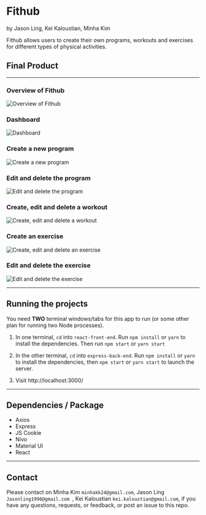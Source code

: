 # Fithub
by Jason Ling, Kei Kaloustian, Minha Kim

Fithub allows users to create their own programs, workouts and exercises for different types of physical activities. 

## Final Product 
<hr>

### Overview of Fithub
![Overview of Fithub](https://github.com/minha0817/workout_tracker/blob/master/docs/overview.gif?raw=true)

### Dashboard
![Dashboard](https://github.com/minha0817/workout_tracker/blob/master/docs/dashboard.gif?raw=true)

### Create a new program
![Create a new program](https://github.com/minha0817/workout_tracker/blob/master/docs/creating_program.gif?raw=true)

### Edit and delete the program
![Edit and delete the program](https://github.com/minha0817/workout_tracker/blob/master/docs/edit_delete_program.gif?raw=true)

### Create, edit and delete a workout
![Create, edit and delete a workout](https://github.com/minha0817/workout_tracker/blob/master/docs/crud_workout.gif?raw=true)

### Create an exercise
![Create, edit and delete an exercise](https://github.com/minha0817/workout_tracker/blob/master/docs/create_exercise.gif?raw=true)

### Edit and delete the exercise
![Edit and delete the exercise](https://github.com/minha0817/workout_tracker/blob/master/docs/edit_delete_exercise.gif?raw=true)

<hr>

## Running the projects

You need **TWO** terminal windows/tabs for this app to run (or some other plan for running two Node processes).

1. In one terminal, `cd` into `react-front-end`. Run `npm install` or `yarn` to install the dependencies. Then run `npm start` or `yarn start`

2. In the other terminal, `cd` into `express-back-end`. Run `npm install` or `yarn` to install the dependencies, then `npm start` or `yarn start` to launch the server.

3. Visit http://localhost:3000/

<hr>

## Dependencies / Package
- Axios
- Express
- JS Cookie
- Nivo
- Material UI
- React

<hr>

## Contact

Please contact on Minha Kim `minhakk24@gmail.com`, Jason Ling `Jasonling1996@gmail.com
`, Kei Kaloustian `kei.kaloustian@gmail.com`, if you have any questions, requests, or feedback, or post an issue to this repo.